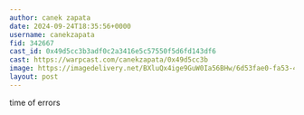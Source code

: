 ```yaml
---
author: canek zapata
date: 2024-09-24T18:35:56+0000
username: canekzapata
fid: 342667
cast_id: 0x49d5cc3b3adf0c2a3416e5c57550f5d6fd143df6
cast: https://warpcast.com/canekzapata/0x49d5cc3b
image: https://imagedelivery.net/BXluQx4ige9GuW0Ia56BHw/6d53fae0-fa53-469d-eab4-7d445babed00/original
layout: post
---
```

time of errors  

<img src='https://imagedelivery.net/BXluQx4ige9GuW0Ia56BHw/6d53fae0-fa53-469d-eab4-7d445babed00/original' alt='' referrerpolicy='no-referrer'/>